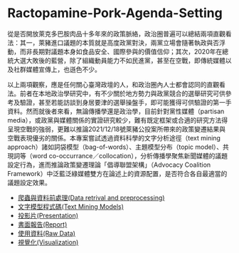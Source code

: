 # Ractopamine-Pork-Agenda-Setting
從是否開放萊克多巴胺肉品十多年來的政策脈絡，政治圈普遍可以總結兩項直觀看法：其一，萊豬進口議題的本質就是高度政黨對決，兩黨立場會隨著執政與否浮動，而非長期對議題本身如食品安全、國際參與的價值信仰；其次，2020年在總統大選大敗後的藍營，除了組織動員能力不如民進黨，甚至在空戰，即傳統媒體以及社群媒體宣傳上，也遜色不少。

以上兩項觀察，應是任何關心臺灣政壇的人，和政治圈內人士都會認同的直觀看法。前者在本地政治學研究中，有不少關於地方勢力與政黨競合的選舉研究可供參考及驗證，甚至若能訪談到身居要津的選舉操盤手，即可能獲得可供驗證的第一手資料。然而就後者來看，無論傳播學還是政治學，目前針對黨性媒體（partisan media），或政黨與媒體關係的實證研究較少，難有既定框架或合適的研究方法得呈現空戰的強弱，更難以推論2021/12/18號萊豬公投案所帶來的政策變遷結果與空戰表現優劣的關係。本專案嘗試透過資料科學的文字分析途徑（text mining approach）諸如詞袋模型（bag-of-words）、主題模型分布（topic model）、共現詞等（word co-occurrance／collocation），分析傳播學聚焦新聞媒體的議題設定行為，進而推論政策變遷理論「倡導聯盟架構」（Advocacy Coalition Framework）中泛藍泛綠媒體雙方在論述上的資源配置，是否符合各自最適當的議題設定效果。


- [爬蟲與資料前處理(Data retrival and preprocessing)](preprocessing)
- [文字模型程式碼(Text Mining Models)](model)
- [投影片(Presentation)](presentation.pdf)
- [書面報告(Report)](writing_sample.pdf)
- [使用資料(Raw Data)](data)
- [視覺化(Visualization)](plot)
